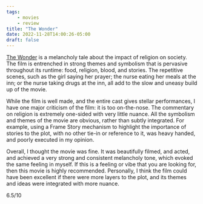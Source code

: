 ```yaml
---
tags:
    - movies
    - review
title: "The Wonder"
date: 2022-11-28T14:00:26-05:00
draft: false
---
```


[The Wonder](https://www.imdb.com/title/tt9288822/) is a melancholy tale about the impact of religion on society. The film is entrenched in strong themes and symbolism that is pervasive throughout its runtime: food, religion, blood, and stories. The repetitive scenes, such as the girl saying her prayer; the nurse eating her meals at the inn; or the nurse taking drugs at the inn, all add to the slow and uneasy build up of the movie. 

While the film is well made, and the entire cast gives stellar performances, I have one major criticism of the film: it is too on-the-nose. The commentary on religion is extremely one-sided with very little nuance. All the symbolism and themes of the movie are obvious, rather than subtly integrated. For example, using a Frame Story mechanism to highlight the importance of stories to the plot, with no other tie-in or reference to it, was heavy handed, and poorly executed in my opinion. 

Overall, I thought the movie was fine. It was beautifully filmed, and acted, and achieved a very strong and consistent melancholy tone, which evoked the same feeling in myself. If this is a feeling or vibe that you are looking for, then this movie is highly recommended. Personally, I think the film could have been excellent if there were more layers to the plot, and its themes and ideas were integrated with more nuance.

6.5/10
